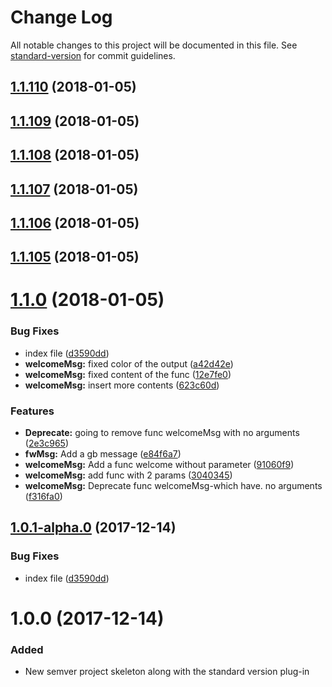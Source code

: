 # Change Log

All notable changes to this project will be documented in this file. See [standard-version](https://github.com/conventional-changelog/standard-version) for commit guidelines.

<a name="1.1.110"></a>
## [1.1.110](https://github.com/AAMLLe/SecondSemVer/compare/v1.1.109...v1.1.110) (2018-01-05)



<a name="1.1.109"></a>
## [1.1.109](https://github.com/AAMLLe/SecondSemVer/compare/v1.1.108...v1.1.109) (2018-01-05)



<a name="1.1.108"></a>
## [1.1.108](https://github.com/AAMLLe/SecondSemVer/compare/v1.1.107...v1.1.108) (2018-01-05)



<a name="1.1.107"></a>
## [1.1.107](https://github.com/AAMLLe/SecondSemVer/compare/v1.1.106...v1.1.107) (2018-01-05)



<a name="1.1.106"></a>
## [1.1.106](https://github.com/AAMLLe/SecondSemVer/compare/v1.1.105...v1.1.106) (2018-01-05)



<a name="1.1.105"></a>
## [1.1.105](https://github.com/AAMLLe/SecondSemVer/compare/v1.1.1...v1.1.105) (2018-01-05)



<a name="1.1.0"></a>
# [1.1.0](https://github.com/AAMLLe/SecondSemVer/compare/v1.0.0...v1.1.0) (2018-01-05)


### Bug Fixes

* index file ([d3590dd](https://github.com/AAMLLe/SecondSemVer/commit/d3590dd))
* **welcomeMsg:** fixed color of the output ([a42d42e](https://github.com/AAMLLe/SecondSemVer/commit/a42d42e))
* **welcomeMsg:** fixed content of the func ([12e7fe0](https://github.com/AAMLLe/SecondSemVer/commit/12e7fe0))
* **welcomeMsg:** insert more contents ([623c60d](https://github.com/AAMLLe/SecondSemVer/commit/623c60d))


### Features

* **Deprecate:** going to remove func welcomeMsg with no arguments ([2e3c965](https://github.com/AAMLLe/SecondSemVer/commit/2e3c965))
* **fwMsg:** Add a gb message ([e84f6a7](https://github.com/AAMLLe/SecondSemVer/commit/e84f6a7))
* **welcomeMsg:** Add a func welcome without parameter ([91060f9](https://github.com/AAMLLe/SecondSemVer/commit/91060f9))
* **welcomeMsg:** add func with 2 params ([3040345](https://github.com/AAMLLe/SecondSemVer/commit/3040345))
* **welcomeMsg:** Deprecate func welcomeMsg-which have. no arguments ([f316fa0](https://github.com/AAMLLe/SecondSemVer/commit/f316fa0))



<a name="1.0.1-alpha.0"></a>
## [1.0.1-alpha.0](https://github.com/AAMLLe/SecondSemVer/compare/v1.0.0...v1.0.1-alpha.0) (2017-12-14)


### Bug Fixes

* index file ([d3590dd](https://github.com/AAMLLe/SecondSemVer/commit/d3590dd))



<a name="1.0.0"></a>
# 1.0.0 (2017-12-14)

### Added
- New semver project skeleton along with the standard version plug-in
